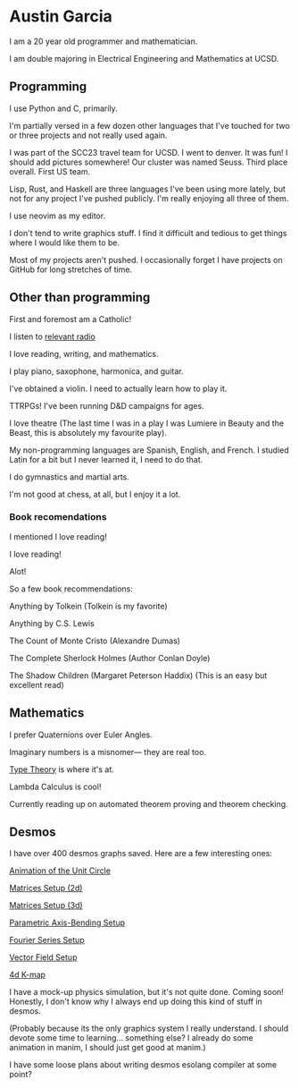 # Austin Garcia

I am a 20 year old programmer and mathematician.

I am double majoring in Electrical Engineering and Mathematics at UCSD.

## Programming

I use Python and C, primarily. 

I'm partially versed in a few dozen other languages that I've touched for two or three projects and not really used again.

I was part of the SCC23 travel team for UCSD. I went to denver. It was fun! I should add pictures somewhere! Our cluster was named Seuss. Third place overall. First US team.

Lisp, Rust, and Haskell are three languages I've been using more lately, but not for any project I've pushed publicly. I'm really enjoying all three of them.

I use neovim as my editor. 

I don't tend to write graphics stuff. I find it difficult and tedious to get things where I would like them to be.

Most of my projects aren't pushed. I occasionally forget I have projects on GitHub for long stretches of time.

## Other than programming

First and foremost am a Catholic! 

I listen to [relevant radio](https://relevantradio.com/)

I love reading, writing, and mathematics.

I play piano, saxophone, harmonica, and guitar. 

I've obtained a violin. I need to actually learn how to play it.

TTRPGs! I've been running D&D campaigns for ages. 

I love theatre (The last time I was in a play I was Lumiere in Beauty and the Beast, this is absolutely my favourite play). 

My non-programming languages are Spanish, English, and French. I studied Latin for a bit but I never learned it, I need to do that.

I do gymnastics and martial arts.

I'm not good at chess, at all, but I enjoy it a lot. 

### Book recomendations

I mentioned I love reading!

I love reading!

Alot!

So a few book recommendations:

Anything by Tolkein (Tolkein is my favorite)

Anything by C.S. Lewis

The Count of Monte Cristo (Alexandre Dumas)

The Complete Sherlock Holmes (Author Conlan Doyle)

The Shadow Children (Margaret Peterson Haddix) (This is an easy but excellent read)

## Mathematics

I prefer Quaternions over Euler Angles.

Imaginary numbers is a misnomer— they are real too.

[Type Theory](https://hott.github.io/book/hott-online-1404-g79e6d60.pdf) is where it's at.

Lambda Calculus is cool!

Currently reading up on automated theorem proving and theorem checking.

## Desmos

I have over 400 desmos graphs saved. Here are a few interesting ones:

[Animation of the Unit Circle](https://www.desmos.com/calculator/lzorsicscy)

[Matrices Setup (2d)](https://www.desmos.com/calculator/0qj4jdzyxh)

[Matrices Setup (3d)](https://www.desmos.com/calculator/ydnve1a4wd)

[Parametric Axis-Bending Setup](https://www.desmos.com/calculator/v6m8whr37n)

[Fourier Series Setup](https://www.desmos.com/calculator/i35womijug)

[Vector Field Setup](https://www.desmos.com/calculator/rwfthstuvu)

[4d K-map](https://www.desmos.com/calculator/yg1ddxdrdb)

I have a mock-up physics simulation, but it's not quite done. Coming soon! Honestly, I don't know why I always end up doing this kind of stuff in desmos. 

(Probably because its the only graphics system I really understand. I should devote some time to learning... something else? I already do some animation in manim, I should just get good at manim.)

I have some loose plans about writing desmos esolang compiler at some point?
